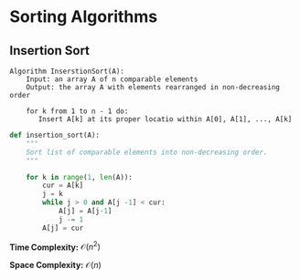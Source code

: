 # Sorting Algorithms


## Insertion Sort
```pseudocode
Algorithm InserstionSort(A):
    Input: an array A of n comparable elements
    Output: the array A with elements rearranged in non-decreasing order

    for k from 1 to n - 1 do:
       Insert A[k] at its proper locatio within A[0], A[1], ..., A[k] 
```

```python
def insertion_sort(A):
    """
    Sort list of comparable elements into non-decreasing order.
    """

    for k in range(1, len(A)):
        cur = A[k]
        j = k
        while j > 0 and A[j -1] < cur:
            A[j] = A[j-1]
            j -= 1
        A[j] = cur
```

**Time Complexity:** $\mathcal{O}(n^2)$

**Space Complexity:** $\mathcal{O}(n)$


